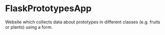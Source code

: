 # FlaskPrototypesApp
Website which collects data about prototypes in different classes (e.g. fruits or plants) using a form.
